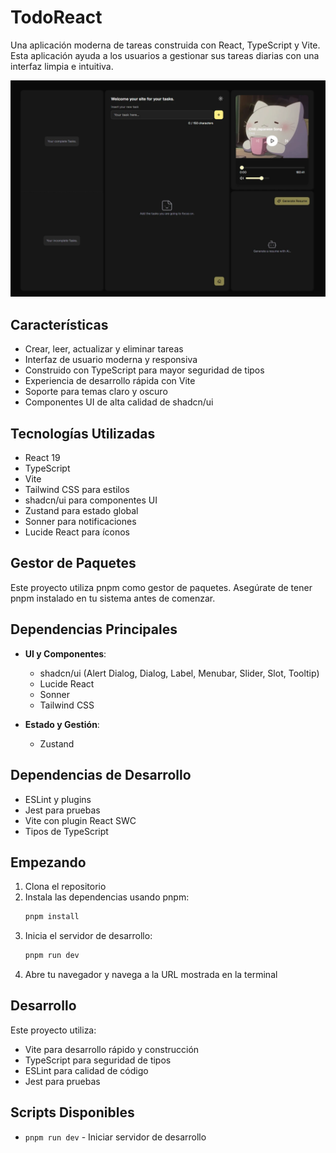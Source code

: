 # TodoReact

Una aplicación moderna de tareas construida con React, TypeScript y Vite. Esta aplicación ayuda a los usuarios a gestionar sus tareas diarias con una interfaz limpia e intuitiva.

<img src="./public/TodoReactBg.webp" alt="TodoReact Screenshot">

## Características

- Crear, leer, actualizar y eliminar tareas
- Interfaz de usuario moderna y responsiva
- Construido con TypeScript para mayor seguridad de tipos
- Experiencia de desarrollo rápida con Vite
- Soporte para temas claro y oscuro
- Componentes UI de alta calidad de shadcn/ui

## Tecnologías Utilizadas

- React 19
- TypeScript
- Vite
- Tailwind CSS para estilos
- shadcn/ui para componentes UI
- Zustand para estado global
- Sonner para notificaciones
- Lucide React para íconos

## Gestor de Paquetes

Este proyecto utiliza pnpm como gestor de paquetes. Asegúrate de tener pnpm instalado en tu sistema antes de comenzar.

## Dependencias Principales

- **UI y Componentes**:

  - shadcn/ui (Alert Dialog, Dialog, Label, Menubar, Slider, Slot, Tooltip)
  - Lucide React
  - Sonner
  - Tailwind CSS

- **Estado y Gestión**:

  - Zustand

## Dependencias de Desarrollo

- ESLint y plugins
- Jest para pruebas
- Vite con plugin React SWC
- Tipos de TypeScript

## Empezando

1. Clona el repositorio
2. Instala las dependencias usando pnpm:
   ```bash
   pnpm install
   ```
3. Inicia el servidor de desarrollo:
   ```bash
   pnpm run dev
   ```
4. Abre tu navegador y navega a la URL mostrada en la terminal

## Desarrollo

Este proyecto utiliza:

- Vite para desarrollo rápido y construcción
- TypeScript para seguridad de tipos
- ESLint para calidad de código
- Jest para pruebas

## Scripts Disponibles

- `pnpm run dev` - Iniciar servidor de desarrollo
